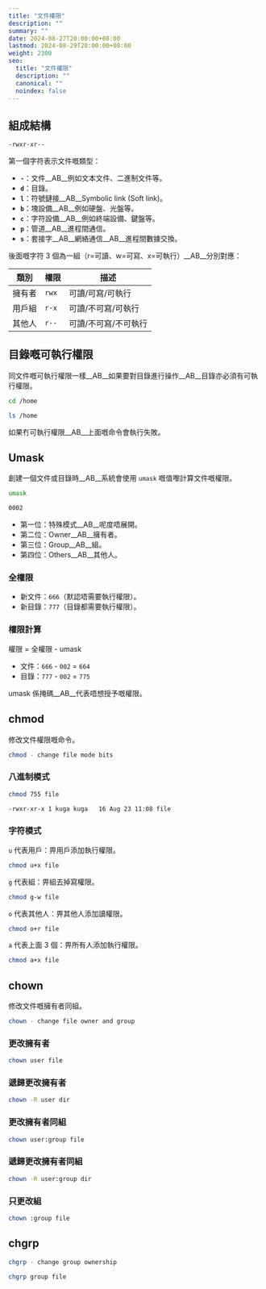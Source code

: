 ```yaml
---
title: "文件權限"
description: ""
summary: ""
date: 2024-08-27T20:00:00+08:00
lastmod: 2024-08-29T20:00:00+08:00
weight: 2300
seo:
  title: "文件權限"
  description: ""
  canonical: ""
  noindex: false
---
```


## 組成結構

```bash {frame="none"}
-rwxr-xr--
```

第一個字符表示文件嘅類型：

* **`-`**：文件__AB__例如文本文件、二進制文件等。
* **`d`**：目錄。
* **`l`**：符號鏈接__AB__Symbolic link (Soft link)。
* **`b`**：塊設備__AB__例如硬盤、光盤等。
* **`c`**：字符設備__AB__例如終端設備、鍵盤等。
* **`p`**：管道__AB__進程間通信。
* **`s`**：套接字__AB__網絡通信__AB__進程間數據交換。

後面嘅字符 3 個為一組（r=可讀、w=可寫、x=可執行）__AB__分別對應：

| 類別 | 權限 | 描述 |
| --- | --- | --- |
| 擁有者 | `rwx` | 可讀/可寫/可執行 |
| 用戶組 | `r-x` | 可讀/不可寫/可執行 |
| 其他人 | `r--` | 可讀/不可寫/不可執行 |

## 目錄嘅可執行權限

同文件嘅可執行權限一樣__AB__如果要對目錄進行操作__AB__目錄亦必須有可執行權限。

```bash {frame="none"}
cd /home
```

```bash {frame="none"}
ls /home
```

如果冇可執行權限__AB__上面嘅命令會執行失敗。

## Umask

創建一個文件或目錄時__AB__系統會使用 `umask` 嘅值嚟計算文件嘅權限。

```bash {frame="none"}
umask
```

```bash {frame="none"}
0002
```

* 第一位：特殊模式__AB__呢度唔展開。
* 第二位：Owner__AB__擁有者。
* 第三位：Group__AB__組。
* 第四位：Others__AB__其他人。

### 全權限

* 新文件：`666`（默認唔需要執行權限）。
* 新目錄：`777`（目錄都需要執行權限）。

### 權限計算

權限 = 全權限 - umask

* 文件：`666` - `002` = `664`
* 目錄：`777` - `002` = `775`

umask 係掩碼__AB__代表唔想授予嘅權限。

## chmod

修改文件權限嘅命令。

```bash {frame="none"}
chmod - change file mode bits
```

### 八進制模式

```bash {frame="none"}
chmod 755 file
```

```bash {frame="none"}
-rwxr-xr-x 1 kuga kuga   16 Aug 23 11:08 file
```

### 字符模式

`u` 代表用戶：畀用戶添加執行權限。

```bash {frame="none"}
chmod u+x file
```

`g` 代表組：畀組去掉寫權限。

```bash {frame="none"}
chmod g-w file
```

`o` 代表其他人：畀其他人添加讀權限。

```bash {frame="none"}
chmod o+r file
```

`a` 代表上面 3 個：畀所有人添加執行權限。

```bash {frame="none"}
chmod a+x file
```

## chown

修改文件嘅擁有者同組。

```bash {frame="none"}
chown - change file owner and group
```

### 更改擁有者

```bash {frame="none"}
chown user file
```

### 遞歸更改擁有者

```bash {frame="none"}
chown -R user dir
```

### 更改擁有者同組

```bash {frame="none"}
chown user:group file
```

### 遞歸更改擁有者同組

```bash {frame="none"}
chown -R user:group dir
```

### 只更改組

```bash {frame="none"}
chown :group file
```

## chgrp

```bash {frame="none"}
chgrp - change group ownership
```

```bash {frame="none"}
chgrp group file
```
